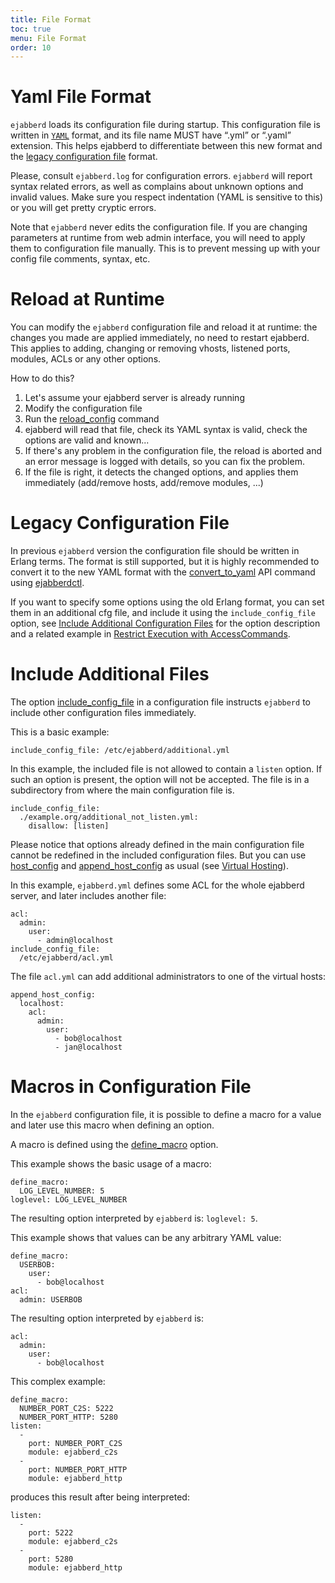```yaml
---
title: File Format
toc: true
menu: File Format
order: 10
---
```


# Yaml File Format

`ejabberd` loads its configuration file during startup.
This configuration file is written in
[`YAML`](https://en.wikipedia.org/wiki/YAML) format,
and its file name MUST have “.yml” or “.yaml” extension.
This helps ejabberd to differentiate between this new format
and the [legacy configuration file](#legacy-configuration-file) format.

Please, consult `ejabberd.log` for configuration errors. `ejabberd` will
report syntax related errors, as well as complains about unknown options
and invalid values. Make sure you respect indentation (YAML is
sensitive to this) or you will get pretty cryptic errors.

Note that `ejabberd` never edits the configuration file. If you are
changing parameters at runtime from web admin interface, you will need to apply
them to configuration file manually. This is to prevent messing up
with your config file comments, syntax, etc.

# Reload at Runtime

You can modify the `ejabberd` configuration file
and reload it at runtime:
the changes you made are applied immediately,
no need to restart ejabberd.
This applies to adding, changing or removing
vhosts, listened ports, modules, ACLs or any other options.

How to do this?

1. Let's assume your ejabberd server is already running
2. Modify the configuration file
3. Run the [reload_config](/developer/ejabberd-api/admin-api/#reload-config) command
4. ejabberd will read that file, check its YAML syntax is valid,
   check the options are valid and known...
5. If there's any problem in the configuration file,
   the reload is aborted and an error message is logged with details,
   so you can fix the problem.
6. If the file is right, it detects the changed options,
   and applies them immediately (add/remove hosts, add/remove modules, ...)

# Legacy Configuration File

In previous `ejabberd` version the configuration file should be
written in Erlang terms. The format is still supported, but it is
highly recommended to convert it to the new YAML format with the
[convert_to_yaml](/developer/ejabberd-api/admin-api/#convert-to-yaml)
API command using [ejabberdctl](/admin/guide/managing/#ejabberdctl).

If you want to specify some options using the old Erlang format, you
can set them in an additional cfg file, and include it using the
`include_config_file` option, see
[Include Additional Configuration Files](#include-additional-configuration-files)
for the option description and a related example in
[Restrict Execution with AccessCommands](/admin/guide/managing/#restrict-execution-with-accesscommands).


# Include Additional Files

The option [include_config_file](/admin/configuration/toplevel/#include-config-file)
 in a configuration file instructs
`ejabberd` to include other configuration files immediately.

This is a basic example:

	include_config_file: /etc/ejabberd/additional.yml

In this example, the included file is not allowed to contain a `listen`
option. If such an option is present, the option will not be accepted.
The file is in a subdirectory from where the main configuration file is.

	include_config_file:
	  ./example.org/additional_not_listen.yml:
	    disallow: [listen]

Please notice that options already defined in the main configuration file
cannot be redefined in the included configuration files.
But you can use [host_config](/admin/configuration/toplevel/#host-config)
and [append_host_config](/admin/configuration/toplevel/#append-host-config)
as usual (see [Virtual Hosting](/admin/configuration/basic/#virtual-hosting)).

In this example, `ejabberd.yml` defines some ACL for the whole ejabberd server, and later includes another file:

	acl:
	  admin:
	    user:
	      - admin@localhost
	include_config_file:
	  /etc/ejabberd/acl.yml

The file `acl.yml` can add additional administrators to one of the virtual hosts:

	append_host_config:
	  localhost:
	    acl:
	      admin:
	        user:
	          - bob@localhost
	          - jan@localhost

# Macros in Configuration File

In the `ejabberd` configuration file, it is possible to define a macro
for a value and later use this macro when defining an option.

A macro is defined using the [define_macro](/admin/configuration/toplevel/#define-macro) option.

This example shows the basic usage of a macro:


	define_macro:
	  LOG_LEVEL_NUMBER: 5
	loglevel: LOG_LEVEL_NUMBER

The resulting option interpreted by `ejabberd` is: `loglevel: 5`.

This example shows that values can be any arbitrary YAML value:


	define_macro:
	  USERBOB:
	    user:
	      - bob@localhost
	acl:
	  admin: USERBOB

The resulting option interpreted by `ejabberd` is:


	acl:
	  admin:
	    user:
	      - bob@localhost

This complex example:


	define_macro:
	  NUMBER_PORT_C2S: 5222
	  NUMBER_PORT_HTTP: 5280
	listen:
	  -
	    port: NUMBER_PORT_C2S
	    module: ejabberd_c2s
	  -
	    port: NUMBER_PORT_HTTP
	    module: ejabberd_http

produces this result after being interpreted:


	listen:
	  -
	    port: 5222
	    module: ejabberd_c2s
	  -
	    port: 5280
	    module: ejabberd_http

